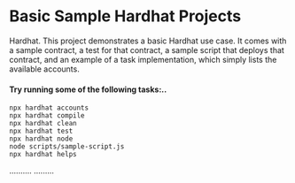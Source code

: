# Basic Sample Hardhat Projects
Hardhat.
This project demonstrates a basic Hardhat use case. It comes with a sample contract, a test for that contract, a sample script that deploys that contract, and an example of a task implementation, which simply lists the available accounts.

#### Try running some of the following tasks:..
```shell
npx hardhat accounts
npx hardhat compile
npx hardhat clean
npx hardhat test
npx hardhat node
node scripts/sample-script.js
npx hardhat helps
```
..........
.........
